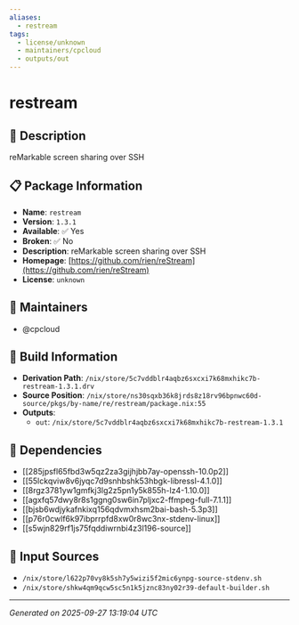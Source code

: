 ```yaml
---
aliases:
  - restream
tags:
  - license/unknown
  - maintainers/cpcloud
  - outputs/out
---
```


# restream

## 📝 Description

reMarkable screen sharing over SSH

## 📋 Package Information

- **Name**: `restream`
- **Version**: `1.3.1`
- **Available**: ✅ Yes
- **Broken**: ✅ No
- **Description**: reMarkable screen sharing over SSH
- **Homepage**: [https://github.com/rien/reStream](https://github.com/rien/reStream)
- **License**: `unknown`
## 👥 Maintainers

- @cpcloud


## 🔧 Build Information

- **Derivation Path**: `/nix/store/5c7vddblr4aqbz6sxcxi7k68mxhikc7b-restream-1.3.1.drv`
- **Source Position**: `/nix/store/ns30sqxb36k8jrds8z18rv96bpnwc60d-source/pkgs/by-name/re/restream/package.nix:55`
- **Outputs**:
  - `out`:  `/nix/store/5c7vddblr4aqbz6sxcxi7k68mxhikc7b-restream-1.3.1`

## 🔗 Dependencies

- [[285jpsfl65fbd3w5qz2za3gijhjbb7ay-openssh-10.0p2]]
- [[55lckqviw8v6jyqc7d9snhbshk53hbgk-libressl-4.1.0]]
- [[8rgz3781yw1gmfkj3lg2z5pn1y5k855h-lz4-1.10.0]]
- [[agxfq57dwy8r8s1ggng0sw6in7pljxc2-ffmpeg-full-7.1.1]]
- [[bjsb6wdjykafnkixq156qdvmxhsm2bai-bash-5.3p3]]
- [[p76r0cwlf6k97ibprrpfd8xw0r8wc3nx-stdenv-linux]]
- [[s5wjn829rf1js75fqddiwrnbi4z3l196-source]]

## 📁 Input Sources

- `/nix/store/l622p70vy8k5sh7y5wizi5f2mic6ynpg-source-stdenv.sh`
- `/nix/store/shkw4qm9qcw5sc5n1k5jznc83ny02r39-default-builder.sh`

---
*Generated on 2025-09-27 13:19:04 UTC*
